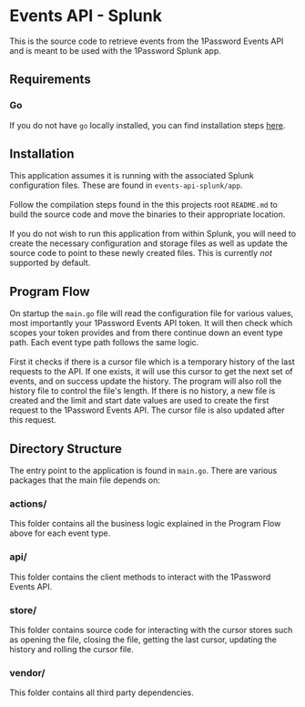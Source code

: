 # Events API - Splunk

This is the source code to retrieve events from the 1Password Events API and is meant to be used with the 1Password Splunk app.

## Requirements

### Go

If you do not have `go` locally installed, you can find installation steps [here](https://golang.org/doc/install).

## Installation

This application assumes it is running with the associated Splunk configuration files. These are found in `events-api-splunk/app`.
<br/><br/>
Follow the compilation steps found in the this projects root `README.md` to build the source code and move the binaries to their appropriate location.
<br/><br/>
If you do not wish to run this application from within Splunk, you will need to create the necessary configuration and storage files as well as update the source code to point to these newly created files. This is currently _not_ supported by default.

## Program Flow

On startup the `main.go` file will read the configuration file for various values, most importantly your 1Password Events API token. It will then check which scopes your token provides and from there continue down an event type path. Each event type path follows the same logic.
<br/><br/>
First it checks if there is a cursor file which is a temporary history of the last requests to the API. If one exists, it will use this cursor to get the next set of events, and on success update the history. The program will also roll the history file to control the file's length. If there is no history, a new file is created and the limit and start date values are used to create the first request to the 1Password Events API. The cursor file is also updated after this request.

## Directory Structure

The entry point to the application is found in `main.go`. There are various packages that the main file depends on:

### actions/

This folder contains all the business logic explained in the Program Flow above for each event type.

### api/

This folder contains the client methods to interact with the 1Password Events API.

### store/

This folder contains source code for interacting with the cursor stores such as opening the file, closing the file, getting the last cursor, updating the history and rolling the cursor file.

### vendor/

This folder contains all third party dependencies.
